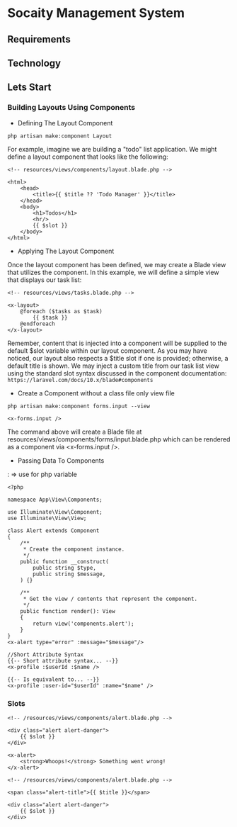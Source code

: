 # Socaity Management System

## Requirements

## Technology

## Lets Start

### Building Layouts Using Components

-   Defining The Layout Component

```
php artisan make:component Layout
```

For example, imagine we are building a "todo" list application. We might define a layout component that looks like the following:

```
<!-- resources/views/components/layout.blade.php -->

<html>
    <head>
        <title>{{ $title ?? 'Todo Manager' }}</title>
    </head>
    <body>
        <h1>Todos</h1>
        <hr/>
        {{ $slot }}
    </body>
</html>
```

-   Applying The Layout Component

Once the layout component has been defined, we may create a Blade view that utilizes the component. In this example, we will define a simple view that displays our task list:

```
<!-- resources/views/tasks.blade.php -->

<x-layout>
    @foreach ($tasks as $task)
        {{ $task }}
    @endforeach
</x-layout>
```

Remember, content that is injected into a component will be supplied to the default $slot variable within our layout component. As you may have noticed, our layout also respects a $title slot if one is provided; otherwise, a default title is shown. We may inject a custom title from our task list view using the standard slot syntax discussed in the component documentation:
`https://laravel.com/docs/10.x/blade#components`

-   Create a Component without a class file only view file

```
php artisan make:component forms.input --view

<x-forms.input />
```

The command above will create a Blade file at resources/views/components/forms/input.blade.php which can be rendered as a component via <x-forms.input />.

-   Passing Data To Components

: => use for php variable

```
<?php

namespace App\View\Components;

use Illuminate\View\Component;
use Illuminate\View\View;

class Alert extends Component
{
    /**
     * Create the component instance.
     */
    public function __construct(
        public string $type,
        public string $message,
    ) {}

    /**
     * Get the view / contents that represent the component.
     */
    public function render(): View
    {
        return view('components.alert');
    }
}
<x-alert type="error" :message="$message"/>

//Short Attribute Syntax
{{-- Short attribute syntax... --}}
<x-profile :$userId :$name />

{{-- Is equivalent to... --}}
<x-profile :user-id="$userId" :name="$name" />
```

### Slots

```
<!-- /resources/views/components/alert.blade.php -->

<div class="alert alert-danger">
    {{ $slot }}
</div>
```

```
<x-alert>
    <strong>Whoops!</strong> Something went wrong!
</x-alert>
```

```
<!-- /resources/views/components/alert.blade.php -->

<span class="alert-title">{{ $title }}</span>

<div class="alert alert-danger">
    {{ $slot }}
</div>
```
